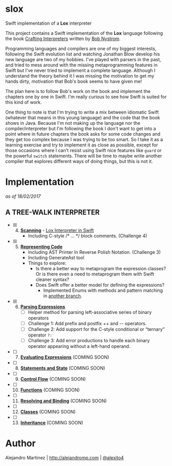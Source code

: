 # slox
Swift implementation of a **Lox** interpreter

This project contains a Swift implementation of the **Lox** language following the book [Crafting Interpreters](http://www.craftinginterpreters.com) written by [Bob Nystrom](https://twitter.com/munificentbob).

Programming languages and compilers are one of my biggest interests, following the Swift evolution list and watching Jonathan Blow develop his new language are two of my hobbies. I've played with parsers in the past, and tried to mess around with the missing metaprogramming features in Swift but I've never tried to implement a complete language. Although I understand the theory behind it I was missing the motivation to get my hands dirty, motivation that Bob's book seems to have given me!

The plan here is to follow Bob's work on the book and implement the chapters one by one in Swift. I'm really curious to see how Swift is suited for this kind of work.

One thing to note is that I'm trying to write a mix between idiomatic Swift (whatever that means in this young language) and the code that the book shows in Java. Because I'm not making up the language nor the compiler/interpreter but I'm following the book I don't want to get into a point where in future chapters the book asks for some code changes and they get too complex because I was trying to be too smart. So I take it as a learning exercise and try to implement it as close as possible, except for those occasions where I can't resist using Swift nice features like `guard` or the powerful `switch` statements. There will be time to maybe write another compiler that explores different ways of doing things, but this is not it.

# Implementation

*as of 18/02/2017*

## A TREE-WALK INTERPRETER

- [x] 4.  [**Scanning**](http://www.craftinginterpreters.com/scanning.html) - [Lox Interpreter in Swift](http://alejandromp.com/blog/2017/1/30/lox-interpreter-in-swift/)
      - Including C-style /* ... */ block comments. (Challenge 4)

- [x] 5.  [**Representing Code**](http://www.craftinginterpreters.com/representing-code.html)
      - Including AST Printer In Reverse Polish Notation. (Challenge 3)
      - Including GenerateAst tool
      - Things to explore:
        - Is there a better way to metaprogram the expression classes? Or is there even a need to metaprogram them with Swift cleaner syntax?
        - Does Swift offer a better model for defining the expressions? 
          - Implemented Enums with methods and pattern matching in [another branch](https://github.com/alexito4/slox/blob/Expr_enum/slox/slox/Expr.swift#L11).

- [x] 6. [**Parsing Expressions**](http://www.craftinginterpreters.com/parsing-expressions.html) 
      - [ ] Helper method for parsing left-associative series of binary operators
      - [ ] Challenge 1: Add prefix and postfix ++ and -- operators.
      - [ ] Challenge 2: Add support for the C-style conditional or “ternary” operator `?:`
      - [ ] Challenge 3: Add error productions to handle each binary operator appearing without a left-hand operand.
- [ ] 7. [**Evaluating Expressions**](http://www.craftinginterpreters.com/evaluating-expressions.html) (COMING SOON)
- [ ] 8. [**Statements and State**](http://www.craftinginterpreters.com/statements-and-state.html) (COMING SOON)
- [ ] 9. [**Control Flow**](http://www.craftinginterpreters.com/control-flow.html) (COMING SOON)
- [ ] 10. [**Functions**](http://www.craftinginterpreters.com/functions.html) (COMING SOON)
- [ ] 11. [**Resolving and Binding**](http://www.craftinginterpreters.com/resolving-and-binding.html) (COMING SOON)
- [ ] 12. [**Classes**](http://www.craftinginterpreters.com/classes.html) (COMING SOON)
- [ ] 13. [**Inheritance**](http://www.craftinginterpreters.com/inheritance.html) (COMING SOON)

# Author

Alejandro Martinez | http://alejandromp.com | [@alexito4](https://twitter.com/alexito4)